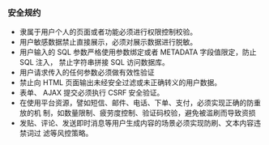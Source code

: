 ### 安全规约

   - 隶属于用户个人的页面或者功能必须进行权限控制校验。
   - 用户敏感数据禁止直接展示，必须对展示数据进行脱敏。
   - 用户输入的 SQL 参数严格使用参数绑定或者 METADATA 字段值限定，防止 SQL 注入，
     禁止字符串拼接 SQL 访问数据库。
   - 用户请求传入的任何参数必须做有效性验证
   - 禁止向 HTML 页面输出未经安全过滤或未正确转义的用户数据。
   - 表单、 AJAX 提交必须执行 CSRF 安全验证。
   - 在使用平台资源，譬如短信、邮件、电话、下单、支付，必须实现正确的防重放的机
     制，如数量限制、疲劳度控制、验证码校验，避免被滥刷而导致资损
   - 发贴、评论、发送即时消息等用户生成内容的场景必须实现防刷、文本内容违禁词过
     滤等风控策略。